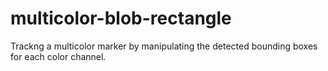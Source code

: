 # multicolor-blob-rectangle
Trackng a multicolor marker by manipulating the detected bounding boxes for each color channel.
